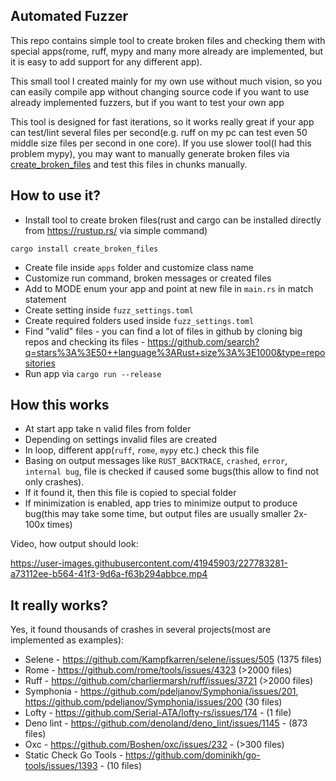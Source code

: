## Automated Fuzzer

This repo contains simple tool to create broken files and checking them with special apps(rome, ruff, mypy and many more already are implemented, but it is easy to add support for any different app).

This small tool I created mainly for my own use without much vision, so you can easily compile app without changing source code
if you want to use already implemented fuzzers, but if you want to test your own app

This tool is designed for fast iterations, so it works really great if your app can test/lint several files per second(e.g. ruff on my pc can test even 50 middle size files per second in one core). If you use slower tool(I had this problem mypy), you may want to manually generate broken files via [create_broken_files](https://crates.io/crates/create_broken_files) and test this files in chunks manually.

## How to use it?
- Install tool to create broken files(rust and cargo can be installed directly from https://rustup.rs/ via simple command)
```
cargo install create_broken_files
```
- Create file inside `apps` folder and customize class name
- Customize run command, broken messages or created files
- Add to MODE enum your app and point at new file in `main.rs` in match statement
- Create setting inside `fuzz_settings.toml`
- Create required folders used inside `fuzz_settings.toml`
- Find "valid" files - you can find a lot of files in github by cloning big repos and checking its files - https://github.com/search?q=stars%3A%3E50++language%3ARust+size%3A%3E1000&type=repositories
- Run app via `cargo run --release`

## How this works
- At start app take n valid files from folder
- Depending on settings invalid files are created
- In loop, different app(`ruff`, `rome`, `mypy` etc.) check this file
- Basing on output messages like `RUST_BACKTRACE`, `crashed`, `error`, `internal bug`, file is checked if caused some bugs(this allow to find not only crashes).
- If it found it, then this file is copied to special folder
- If minimization is enabled, app tries to minimize output to produce bug(this may take some time, but output files are usually smaller 2x-100x times)

Video, how output should look:  

https://user-images.githubusercontent.com/41945903/227783281-a73112ee-b564-41f3-9d6a-f63b294abbce.mp4

## It really works?
Yes, it found thousands of crashes in several projects(most are implemented as examples):
- Selene - https://github.com/Kampfkarren/selene/issues/505 (1375 files)
- Rome - https://github.com/rome/tools/issues/4323 (>2000 files)
- Ruff - https://github.com/charliermarsh/ruff/issues/3721 (>2000 files)
- Symphonia - https://github.com/pdeljanov/Symphonia/issues/201, https://github.com/pdeljanov/Symphonia/issues/200 (30 files)
- Lofty - https://github.com/Serial-ATA/lofty-rs/issues/174 - (1 file)
- Deno lint - https://github.com/denoland/deno_lint/issues/1145 - (873 files)
- Oxc - https://github.com/Boshen/oxc/issues/232 - (>300 files)
- Static Check Go Tools - https://github.com/dominikh/go-tools/issues/1393 - (10 files)